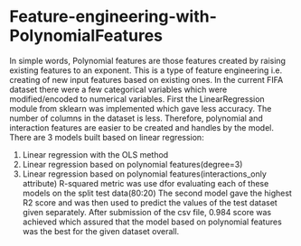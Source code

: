 # Feature-engineering-with-PolynomialFeatures
In simple words, Polynomial features are those features created by raising existing features to an exponent. This is a type of feature engineering i.e. creating of new input features based on existing ones. In the current FIFA dataset there were a few categorical variables which were modified/encoded to numerical variables. First the LinearRegression module from sklearn was implemented which gave less accuracy. The number of columns in the dataset is less. Therefore, polynomial and interaction features are easier to be created and handles by the model. There are 3 models built based on linear regression:
1. Linear regression with the OLS method
2. Linear regression based on polynomial features(degree=3)
3. Linear regression based on polynomial features(interactions_only attribute)
R-squared metric was use dfor evaluating each of these models on the split test data(80:20)
The second model gave the highest R2 score and was then used to predict the values of the test dataset given separately. After submission of the csv file, 0.984 score was achieved which assured that the model based on polynomial features was the best for the given dataset overall.
